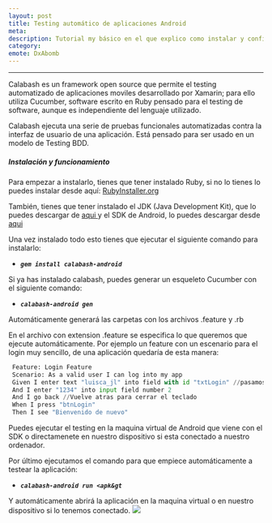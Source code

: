 ```yaml
---
layout: post
title: Testing automático de aplicaciones Android 
meta: 
description: Tutorial my básico en el que explico como instalar y configurar Calabash para realizar testeos automaticos de aplicaciones Android. 
category:
emote: DxAbomb
---
```


***

Calabash es un framework open source que permite el testing automatizado de aplicaciones moviles desarrollado por Xamarin; para ello utiliza Cucumber, software escrito en Ruby pensado para el testing de software, aunque es independiente del lenguaje utilizado.

Calabash ejecuta una serie de pruebas funcionales automatizadas contra la interfaz de usuario de una aplicación. Está pensado para ser usado en un modelo de Testing BDD.

<h5>Instalación y funcionamiento</h5>

Para empezar a instalarlo, tienes que tener instalado Ruby, si no lo tienes lo puedes instalar desde aquí: <a href="http://RubyInstaller.org">RubyInstaller.org</a>

También, tienes que tener instalado el JDK (Java Development Kit), que lo puedes descargar de <a href="http://www.oracle.com/technetwork/java/javase/downloads/jdk8-downloads-2133151.html">aqui </a>y el SDK de Android, lo puedes descargar desde <a href="http://developer.android.com/intl/es/sdk/">aqui</a>

Una vez instalado todo esto tienes que ejecutar el siguiente comando para instalarlo:
<ul>
 	<li><em><strong><code>gem install calabash-android</code></strong></em></li>
</ul>
Si ya has instalado calabash, puedes generar un esqueleto Cucumber con el siguiente comando:
<ul>
 	<li><em><strong><code>calabash-android gen</code></strong></em></li>
</ul>
Automáticamente generará las carpetas con los archivos .feature y .rb

En el archivo con extension .feature se especifica lo que queremos que ejecute automáticamente. Por ejemplo un feature con un escenario para el login muy sencillo, de una aplicación quedaría de esta manera:
   
   ```python
    Feature: Login Feature
    Scenario: As a valid user I can log into my app
    Given I enter text "luisca_jl" into field with id "txtLogin" //pasamos los id de los elementos como string
    And I enter "1234" into input field number 2
    And I go back //Vuelve atras para cerrar el teclado
    When I press "btnLogin"
    Then I see "Bienvenido de nuevo" 
   ```
  
Puedes ejecutar el testing en la maquina virtual de Android que viene con el SDK o directamenete en nuestro dispositivo si esta conectado a nuestro ordenador.

Por último ejecutamos el comando para que empiece automáticamente a testear la aplicación:
<ul>
 	<li><em><strong><code>calabash-android run &lt;apk&amp;gt</code></strong></em></li>
</ul>
Y automáticamente abrirá la aplicación en la maquina virtual o en nuestro dispositivo si lo tenemos conectado.

<img class="responsive-img" src="http://i1.wp.com/frostq.ml/wp-content/uploads/2016/04/Animation.gif">
